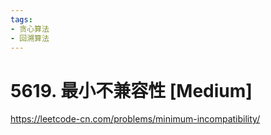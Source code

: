 ```yaml
---
tags:
- 贪心算法
- 回溯算法
---
```


# 5619. 最小不兼容性 [Medium]

<https://leetcode-cn.com/problems/minimum-incompatibility/>
